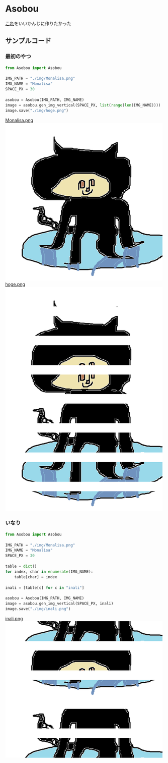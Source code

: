 # Asobou
[これ](https://dic.nicovideo.jp/a/%E2%97%8B%E2%97%8B%E3%81%A7%E3%81%82%E3%81%9D%E3%81%BC%E3%81%86)をいいかんじに作りたかった
## サンプルコード
### 最初のやつ
```python
from Asobou import Asobou

IMG_PATH = "./img/Monalisa.png"
IMG_NAME = "Monalisa"
SPACE_PX = 30

asobou = Asobou(IMG_PATH, IMG_NAME)
image = asobou.gen_img_vertical(SPACE_PX, list(range(len(IMG_NAME))))
image.save("./img/hoge.png")
```
[Monalisa.png](/asobou/img/Monalisa.png)  
![Monalisa.png](/asobou/img/Monalisa.png)  
[hoge.png](/asobou/img/hoge.png)  
![hoge.png](/asobou/img/hoge.png)  

### いなり
```python
from Asobou import Asobou

IMG_PATH = "./img/Monalisa.png"
IMG_NAME = "Monalisa"
SPACE_PX = 30

table = dict()
for index, char in enumerate(IMG_NAME):
    table[char] = index

inali = [table[c] for c in "inali"]

asobou = Asobou(IMG_PATH, IMG_NAME)
image = asobou.gen_img_vertical(SPACE_PX, inali)
image.save("./img/inali.png")
```
[inali.png](/img/inali.png)  
![inali.png](/img/inali.png)  
